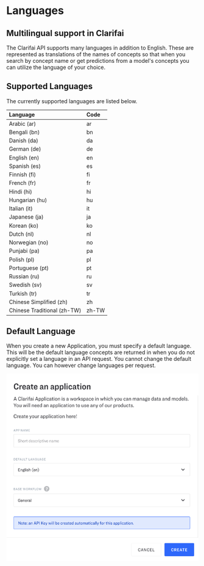 # Languages

## Multilingual support in Clarifai

The Clarifai API supports many languages in addition to English. These are represented as translations of the names of concepts so that when you search by concept name or get predictions from a model's concepts you can utilize the language of your choice.

## Supported Languages

The currently supported languages are listed below.

| Language | Code |
| :--- | :--- |
| Arabic \(ar\) | ar |
| Bengali \(bn\) | bn |
| Danish \(da\) | da |
| German \(de\) | de |
| English \(en\) | en |
| Spanish \(es\) | es |
| Finnish \(fi\) | fi |
| French \(fr\) | fr |
| Hindi \(hi\) | hi |
| Hungarian \(hu\) | hu |
| Italian \(it\) | it |
| Japanese \(ja\) | ja |
| Korean \(ko\) | ko |
| Dutch \(nl\) | nl |
| Norwegian \(no\) | no |
| Punjabi \(pa\) | pa |
| Polish \(pl\) | pl |
| Portuguese \(pt\) | pt |
| Russian \(ru\) | ru |
| Swedish \(sv\) | sv |
| Turkish \(tr\) | tr |
| Chinese Simplified \(zh\) | zh |
| Chinese Traditional \(zh-TW\) | zh-TW |

## Default Language

When you create a new Application, you must specify a default language. This will be the default language concepts are returned in when you do not explicitly set a language in an API request. You cannot change the default language. You can however change languages per request.

![create new app](../../.gitbook/assets/create-new-app-new%20%282%29%20%282%29%20%284%29%20%286%29%20%286%29%20%286%29%20%281%29.png)

